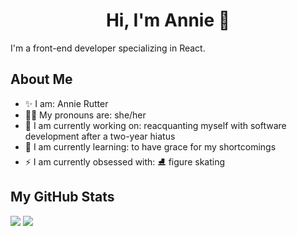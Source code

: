 <h1 align="center">Hi, I'm Annie 👋</h1>

<!-- Socials here -->

I'm a front-end developer specializing in React.

## About Me

- ✨ I am: Annie Rutter
- :transgender_flag: My pronouns are: she/her
- 🔭 I am currently working on: reacquanting myself with software development after a two-year hiatus
- 🌱 I am currently learning: to have grace for my shortcomings
- ⚡ I am currently obsessed with: ⛸️ figure skating


## My GitHub Stats

  <img src="https://github-readme-stats.vercel.app/api?username=annierutter&count_private=true&hide=stars" />
  <img src="https://github-readme-stats.vercel.app/api/top-langs/?username=annierutter&layout=compact" />



<!--
**annierutter/annierutter** is a ✨ _special_ ✨ repository because its `README.md` (this file) appears on your GitHub profile.

Here are some ideas to get you started:

- 🔭 I’m currently working on ...
- 🌱 I’m currently learning ...
- 👯 I’m looking to collaborate on ...
- 🤔 I’m looking for help with ...
- 💬 Ask me about ...
- 📫 How to reach me: ...
- 😄 Pronouns: ...
- ⚡ Fun fact: ...
-->
